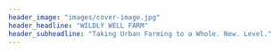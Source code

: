 ```yaml
---
header_image: "images/cover-image.jpg"
header_headline: "WILDLY WELL FARM"
header_subheadline: "Taking Urban Farming to a Whole. New. Level."
---
```

